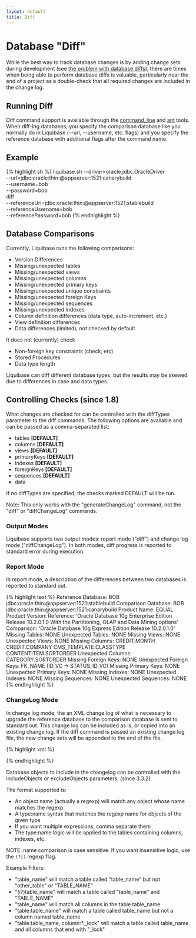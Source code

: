 ```yaml
---
layout: default
title: Diff
---
```


# Database "Diff" #

While the best way to track database changes is by adding change sets during development (see [the problem with database diffs](http://www.liquibase.org/2007/06/the-problem-with-database-diffs.html)), there are times when being able to perform database diffs is valuable, particularly near the end of a project as a double-check that all required changes are included in the change log.

## Running Diff ##

Diff command support is available through the [command_line](command_line.html) and [ant](ant/index.html) tools.  When diff-ing databases, you specify the comparison database like you normally do in Liquibase (--url, --username, etc. flags) and you specify the reference database with additional flags after the command name.

## Example ##

{% highlight sh %}
liquibase.sh --driver=oracle.jdbc.OracleDriver \
        --url=jdbc:oracle:thin:@appserver:1521:canarybuild \
        --username=bob \
        --password=bob \
    diff \
        --referenceUrl=jdbc:oracle:thin:@appserver:1521:stablebuild \
        --referenceUsername=bob \
        --referencePassword=bob
{% endhighlight %}


## Database Comparisons ##

Currently, Liquibase runs the following comparisons:

* Version Differences
* Missing/unexpected tables
* Missing/unexpected views
* Missing/unexpected columns
* Missing/unexpected primary keys
* Missing/unexpected unique constraints
* Missing/unexpected foreign Keys
* Missing/unexpected sequences
* Missing/unexpected indexes
* Column definition differences (data type, auto-increment, etc.)
* View definition differences
* Data differences (limited), not checked by default

It does not (currently) check

* Non-foreign key constraints (check, etc)
* Stored Procedures
* Data type length

Liquibase can diff different database types, but the results may be skewed due to differences in case and data types.


## Controlling Checks (since 1.8) ##
 What changes are checked for can be controlled with the diffTypes parameter to the diff commands.  The following options are available and can be passed as a comma-separated list:
 
* tables **\[DEFAULT\]**
* columns **\[DEFAULT\]**
* views **\[DEFAULT\]**
* primaryKeys **\[DEFAULT\]**
* indexes **\[DEFAULT\]**
* foreignKeys **\[DEFAULT\]**
* sequences **\[DEFAULT\]**
* data

If no diffTypes are specified, the checks marked DEFAULT will be run.

Note: This only works with the "generateChangeLog" command, not the "diff" or "diffChangeLog" commands.

### Output Modes ###

Liquibase supports two output modes: report mode ("diff") and change log mode ("diffChangeLog"). In both modes, diff progress is reported to standard error during execution.

### Report Mode ###

In report mode, a description of the differences between two databases is reported to standard out.

{% highlight text %}
Reference Database: BOB jdbc:oracle:thin:@appserver:1521:stablebuild
Comparison Database: BOB jdbc:oracle:thin:@appserver:1521:canarybuild
Product Name: EQUAL
Product Version:
     Reference:   'Oracle Database 10g Enterprise Edition Release 10.2.0.1.0
With the Partitioning, OLAP and Data Mining options'
     Comparison: 'Oracle Database 10g Express Edition Release 10.2.0.1.0'
Missing Tables: NONE
Unexpected Tables: NONE
Missing Views: NONE
Unexpected Views: NONE
Missing Columns:
     CREDIT.MONTH
     CREDIT.COMPANY
     CMS_TEMPLATE.CLASSTYPE
     CONTENTITEM.SORTORDER
Unexpected Columns:
     CATEGORY.SORTORDER
Missing Foreign Keys: NONE
Unexpected Foreign Keys:
     FK_NAME (ID_VC -> STATUS_ID_VC)
Missing Primary Keys: NONE
Unexpected Primary Keys: NONE
Missing Indexes: NONE
Unexpected Indexes: NONE
Missing Sequences: NONE
Unexpected Sequences: NONE
{% endhighlight %}

### ChangeLog Mode ###

In change log mode, the an XML change log of what is necessary to upgrade the reference database to the comparison database is sent to standard out. This change log can be included as is, or copied into an existing change log.  If the diff command is passed an existing change log file, the new change sets will be appended to the end of the file.

{% highlight xml %}
<?xml version="1.0" encoding="UTF-8"?>
<databaseChangeLog
    xmlns="http://www.liquibase.org/xml/ns/dbchangelog/1.1"
    xmlns:xsi="http://www.w3.org/2001/XMLSchema-instance"
    xsi:schemaLocation="http://www.liquibase.org/xml/ns/dbchangelog/1.1
        http://www.liquibase.org/xml/ns/dbchangelog/dbchangelog-1.1.xsd">
    <changeSet author="diff-generated" id="1185206820975-1">
        <addColumn tableName="CREDIT">
            <column name="MONTH" type="VARCHAR2(10)"/>
        </addColumn>
    </changeSet>
    <changeSet author="diff-generated" id="1185206820975-2">
        <addColumn tableName="CREDIT">
            <column name="COMPANY" type="NUMBER(22,0)"/>
        </addColumn>
    </changeSet>
    <changeSet author="diff-generated" id="1185206820975-3">
        <addColumn tableName="CMS_TEMPLATE">
            <column name="CLASSTYPE" type="VARCHAR2(255)"/>
        </addColumn>
    </changeSet>
    <changeSet author="diff-generated" id="1185206820975-4">
        <addColumn tableName="CONTENTITEM">
            <column name="SORTORDER" type="NUMBER(22)"/>
        </addColumn>
    </changeSet>
    <changeSet author="diff-generated" id="1185206820975-5">
        <dropColumn columnName="SORTORDER" tableName="CATEGORY"/>
    </changeSet>
    <changeSet author="diff-generated" id="1185206820975-6">
        <dropForeignKeyConstraint baseTableName="CMS_STATUS"
                     constraintName="FK_NAME"/>
    </changeSet>
</databaseChangeLog>
{% endhighlight %}

Database objects to include in the changelog can be controlled with the includeObjects or excludeObjects parameters. (since 3.3.2)

The format supported is:
- An object name (actually a regexp) will match any object whose name matches the regexp.
- A type:name syntax that matches the regexp name for objects of the given type
- If you want multiple expressions, comma separate them
- The type:name logic will be applied to the tables containing columns, indexes, etc.

NOTE: name comparison is case sensitive. If you want insensitive logic, use the `(?i)` regexp flag.

Example Filters:
- "table_name" will match a table called "table_name" but not "other_table" or "TABLE_NAME"
- "(i?)table_name" will match a table called "table_name" and "TABLE_NAME"
- "table_name" will match all columns in the table table_name
- "table:table_name" will match a table called table_name but not a column named table_name
- "table:table_name, column:*._lock" will match a table called table_name and all columns that end with "_lock"

